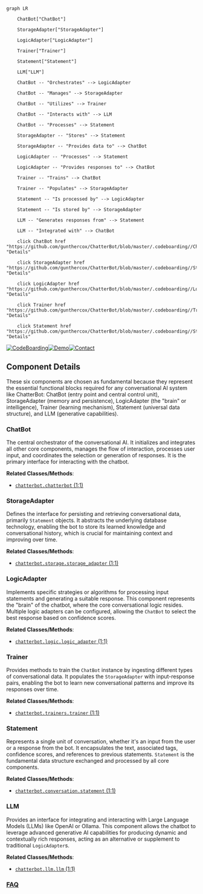 ```mermaid

graph LR

    ChatBot["ChatBot"]

    StorageAdapter["StorageAdapter"]

    LogicAdapter["LogicAdapter"]

    Trainer["Trainer"]

    Statement["Statement"]

    LLM["LLM"]

    ChatBot -- "Orchestrates" --> LogicAdapter

    ChatBot -- "Manages" --> StorageAdapter

    ChatBot -- "Utilizes" --> Trainer

    ChatBot -- "Interacts with" --> LLM

    ChatBot -- "Processes" --> Statement

    StorageAdapter -- "Stores" --> Statement

    StorageAdapter -- "Provides data to" --> ChatBot

    LogicAdapter -- "Processes" --> Statement

    LogicAdapter -- "Provides responses to" --> ChatBot

    Trainer -- "Trains" --> ChatBot

    Trainer -- "Populates" --> StorageAdapter

    Statement -- "Is processed by" --> LogicAdapter

    Statement -- "Is stored by" --> StorageAdapter

    LLM -- "Generates responses from" --> Statement

    LLM -- "Integrated with" --> ChatBot

    click ChatBot href "https://github.com/gunthercox/ChatterBot/blob/master/.codeboarding//ChatBot.md" "Details"

    click StorageAdapter href "https://github.com/gunthercox/ChatterBot/blob/master/.codeboarding//StorageAdapter.md" "Details"

    click LogicAdapter href "https://github.com/gunthercox/ChatterBot/blob/master/.codeboarding//LogicAdapter.md" "Details"

    click Trainer href "https://github.com/gunthercox/ChatterBot/blob/master/.codeboarding//Trainer.md" "Details"

    click Statement href "https://github.com/gunthercox/ChatterBot/blob/master/.codeboarding//Statement.md" "Details"

```

[![CodeBoarding](https://img.shields.io/badge/Generated%20by-CodeBoarding-9cf?style=flat-square)](https://github.com/CodeBoarding/GeneratedOnBoardings)[![Demo](https://img.shields.io/badge/Try%20our-Demo-blue?style=flat-square)](https://www.codeboarding.org/demo)[![Contact](https://img.shields.io/badge/Contact%20us%20-%20contact@codeboarding.org-lightgrey?style=flat-square)](mailto:contact@codeboarding.org)



## Component Details



These six components are chosen as fundamental because they represent the essential functional blocks required for any conversational AI system like ChatterBot: ChatBot (entry point and central control unit), StorageAdapter (memory and persistence), LogicAdapter (the "brain" or intelligence), Trainer (learning mechanism), Statement (universal data structure), and LLM (generative capabilities).



### ChatBot

The central orchestrator of the conversational AI. It initializes and integrates all other core components, manages the flow of interaction, processes user input, and coordinates the selection or generation of responses. It is the primary interface for interacting with the chatbot.





**Related Classes/Methods**:



- <a href="https://github.com/gunthercox/ChatterBot/blob/master/chatterbot/chatterbot.py#L1-L1" target="_blank" rel="noopener noreferrer">`chatterbot.chatterbot` (1:1)</a>





### StorageAdapter

Defines the interface for persisting and retrieving conversational data, primarily `Statement` objects. It abstracts the underlying database technology, enabling the bot to store its learned knowledge and conversational history, which is crucial for maintaining context and improving over time.





**Related Classes/Methods**:



- <a href="https://github.com/gunthercox/ChatterBot/blob/master/chatterbot/storage/storage_adapter.py#L1-L1" target="_blank" rel="noopener noreferrer">`chatterbot.storage.storage_adapter` (1:1)</a>





### LogicAdapter

Implements specific strategies or algorithms for processing input statements and generating a suitable response. This component represents the "brain" of the chatbot, where the core conversational logic resides. Multiple logic adapters can be configured, allowing the `ChatBot` to select the best response based on confidence scores.





**Related Classes/Methods**:



- <a href="https://github.com/gunthercox/ChatterBot/blob/master/chatterbot/logic/logic_adapter.py#L1-L1" target="_blank" rel="noopener noreferrer">`chatterbot.logic.logic_adapter` (1:1)</a>





### Trainer

Provides methods to train the `ChatBot` instance by ingesting different types of conversational data. It populates the `StorageAdapter` with input-response pairs, enabling the bot to learn new conversational patterns and improve its responses over time.





**Related Classes/Methods**:



- <a href="https://github.com/gunthercox/ChatterBot/blob/master/chatterbot/trainers.py#L1-L1" target="_blank" rel="noopener noreferrer">`chatterbot.trainers.trainer` (1:1)</a>





### Statement

Represents a single unit of conversation, whether it's an input from the user or a response from the bot. It encapsulates the text, associated tags, confidence scores, and references to previous statements. `Statement` is the fundamental data structure exchanged and processed by all core components.





**Related Classes/Methods**:



- <a href="https://github.com/gunthercox/ChatterBot/blob/master/chatterbot/conversation.py#L1-L1" target="_blank" rel="noopener noreferrer">`chatterbot.conversation.statement` (1:1)</a>





### LLM

Provides an interface for integrating and interacting with Large Language Models (LLMs) like OpenAI or Ollama. This component allows the chatbot to leverage advanced generative AI capabilities for producing dynamic and contextually rich responses, acting as an alternative or supplement to traditional `LogicAdapter`s.





**Related Classes/Methods**:



- <a href="https://github.com/gunthercox/ChatterBot/blob/master/chatterbot/llm.py#L1-L1" target="_blank" rel="noopener noreferrer">`chatterbot.llm.llm` (1:1)</a>









### [FAQ](https://github.com/CodeBoarding/GeneratedOnBoardings/tree/main?tab=readme-ov-file#faq)
